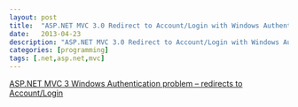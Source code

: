 ```yaml
---
layout: post
title:  "ASP.NET MVC 3.0 Redirect to Account/Login with Windows Authentication"
date:   2013-04-23
description: "ASP.NET MVC 3.0 Redirect to Account/Login with Windows Authentication"
categories: [programming]
tags: [.net,asp.net,mvc]
---
```

[ASP.NET MVC 3 Windows Authentication problem – redirects to Account/Login](http://www.benramey.com/2013/04/23/asp-net-mvc-3-0-redirect-to-accountlogin-with-windows-authentication/#)
